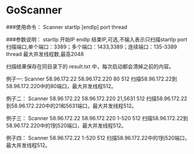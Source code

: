 # GoScanner
###使用命令：
Scanner startIp [endIp] port thread

###参数说明：
startIp  开始IP
endIp  结束IP,可选,不输入表示只扫描startIp
port  扫描端口,单个端口：3389；多个端口：1433,3389；连续端口：135-3389
thread  最大并发线程数,最高2048

扫描结果保存在同目录下的 result.txt 中，每次启动都会清掉之前的内容。

例子一: 
Scanner 58.96.172.22 58.96.172.220 80 512
扫描58.96.172.22到58.96.172.220中的80端口，最大并发线程512。

例子二： 
Scanner 58.96.172.22 58.96.172.220 21,5631 512
扫描58.96.172.22到58.96.172.220中的21和5631端口，最大并发线程512。

例子三： 
Scanner 58.96.172.22 58.96.172.220 1-520 512
扫描58.96.172.22到58.96.172.220中的1到520端口，最大并发线程512。

例子四： 
Scanner 58.96.172.22 1-520 512
扫描58.96.172.22中的1到520端口，最大并发线程512。
